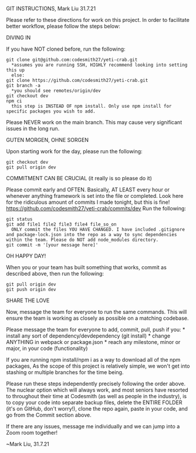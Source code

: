 GIT INSTRUCTIONS, Mark Liu 31.7.21

  Please refer to these directions for work on this project.
  In order to facilitate better workflow, please follow the steps below:



DIVING IN

  If you have NOT cloned before, run the following:
  
    git clone git@github.com:codesmith27/yeti-crab.git
      *assumes you are running SSH, HIGHLY recommend looking into setting this up
      else:
    git clone https://github.com/codesmith27/yeti-crab.git
    git branch -a
      *you should see remotes/origin/dev
    git checkout dev
    npm ci
      this step is INSTEAD OF npm install. Only use npm install for specific packages you wish to add.

  Please NEVER work on the main branch. This may cause very significant issues in the long run.



GUTEN MORGEN, OHNE SORGEN

  Upon starting work for the day, please run the following:
    
    git checkout dev
    git pull origin dev
    


COMMITMENT CAN BE CRUCIAL (it really is so please do it)

  Please commit early and OFTEN. Basically, AT LEAST every hour or whenever anything framework is set into the file or completed. Look here for the ridiculous amount of commits I made tonight, but this is fine! https://github.com/codesmith27/yeti-crab/commits/dev
  Run the following:

    git status
    git add file1 file2 file3 file4 file_so_on
      ONLY commit the files YOU HAVE CHANGED. I have included .gitignore and package-lock.json into the repo as a way to sync dependencies within the team. Please do NOT add node_modules directory.
    git commit -m '[your message here]'


OH HAPPY DAY!

  When you or your team has built something that works, commit as described above, then run the following:
  
    git pull origin dev
    git push origin dev
  

SHARE THE LOVE

  Now, message the team for everyone to run the same commands. This will ensure the team is working as closely as possible on a matching codebase.

  Please message the team for everyone to add, commit, pull, push if you:
    * install any sort of dependency/devdependency (git install)
    * change ANYTHING in webpack or package.json
    * reach any milestone, minor or major, in your code (functionality)

  If you are running npm install/npm i as a way to download all of the npm packages, 
  As the scope of this project is relatively simple, we won't get into stashing or multiple branches for the time being.


Please run these steps independently precisely following the order above.
The nuclear option which will always work, and most seniors have resorted to throughout their time at Codesmith (as well as people in the industry), is to copy your code into separate backup files, delete the ENTIRE FOLDER (it's on GitHub, don't worry!), clone the repo again, paste in your code, and go from the Commit section above.



If there are any issues, message me individually and we can jump into a Zoom room together!

~Mark Liu, 31.7.21

